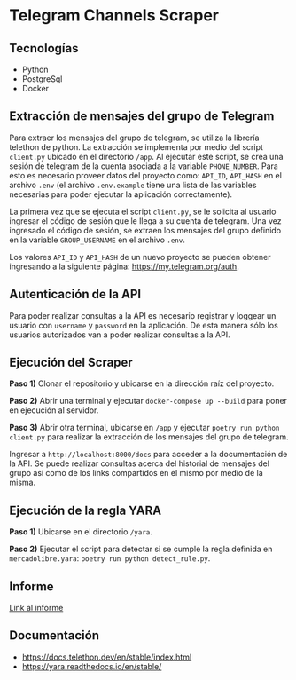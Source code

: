 # Telegram Channels Scraper

## Tecnologías

- Python
- PostgreSql
- Docker

## Extracción de mensajes del grupo de Telegram

Para extraer los mensajes del grupo de telegram, se utiliza la librería telethon de python. La extracción se implementa por medio del script ``client.py`` ubicado en el directorio ``/app``. Al ejecutar este script, se crea una sesión de telegram de la cuenta asociada a la variable ```PHONE_NUMBER```. Para esto es necesario proveer datos del proyecto como: ``API_ID``, ``API_HASH`` en el archivo ``.env`` (el archivo ``.env.example`` tiene una lista de las variables necesarias para poder ejecutar la aplicación correctamente).

La primera vez que se ejecuta el script ``client.py``, se le solicita al usuario ingresar el código de sesión que le llega a su cuenta de telegram. Una vez ingresado el código de sesión, se extraen los mensajes del grupo definido en la variable ``GROUP_USERNAME`` en el archivo ``.env``.

Los valores ``API_ID`` y ``API_HASH`` de un nuevo proyecto se pueden obtener ingresando a la siguiente página: <https://my.telegram.org/auth>.

## Autenticación de la API

Para poder realizar consultas a la API es necesario registrar y loggear un usuario con ``username`` y ``password`` en la aplicación. De esta manera sólo los usuarios autorizados van a poder realizar consultas a la API.

## Ejecución del Scraper

**Paso 1)** Clonar el repositorio y ubicarse en la dirección raíz del proyecto.

**Paso 2)** Abrir una terminal y ejecutar ``docker-compose up --build`` para poner en ejecución al servidor.

**Paso 3)** Abrir otra terminal, ubicarse en ``/app`` y ejecutar ``poetry run python client.py`` para realizar la extracción de los mensajes del grupo de telegram.
  
Ingresar a ``http://localhost:8000/docs`` para acceder a la documentación de la API. Se puede realizar consultas acerca del historial de mensajes del grupo así como de los links compartidos en el mismo por medio de la misma.

## Ejecución de la regla YARA

**Paso 1)** Ubicarse en el directorio ``/yara``.

**Paso 2)** Ejecutar el script para detectar si se cumple la regla definida en ``mercadolibre.yara``: ``poetry run python detect_rule.py``.

## Informe

[Link al informe](../../../Downloads/Informe.pdf)

## Documentación

- <https://docs.telethon.dev/en/stable/index.html>
- <https://yara.readthedocs.io/en/stable/>
